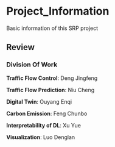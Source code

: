 # Project_Information
Basic information of this SRP project

## Review
### Division Of Work

**Traffic Flow Control**: Deng Jingfeng

**Traffic Flow Prediction**: Niu Cheng

**Digital Twin**: Ouyang Enqi

**Carbon Emission**: Feng Chunbo

**Interpretability of DL**: Xu Yue

**Visualization**: Luo Denglan
